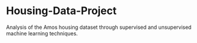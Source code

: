 # Housing-Data-Project
Analysis of the Amos housing dataset through supervised and unsupervised machine learning techniques. 
